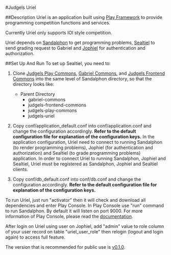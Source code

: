 #Judgels Uriel 

##Description
Uriel is an application built using [Play Framework](https://www.playframework.com/) to provide programming competition functions and services.

Currently Uriel only supports IOI style competition.

Uriel depends on [Sandalphon](https://github.com/ia-toki/judgels-sandalphon) to get programming problems, [Sealtiel](https://github.com/ia-toki/judgels-sealtiel) to send grading request to Gabriel and [Jophiel](https://github.com/ia-toki/judgels-jophiel) for authentication and authorization.

##Set Up And Run
To set up Sealtiel, you need to:

1. Clone [Judgels Play Commons](https://github.com/ia-toki/judgels-play-commons), [Gabriel Commons](https://github.com/ia-toki/judgels-gabriel-commons), and [Judgels Frontend Commons](https://github.com/ia-toki/judgels-frontend-commons) into the same level of Sandalphon directory, so that the directory looks like:
    - Parent Directory
        - gabriel-commons
        - judgels-frontend-commons
        - judgels-play-commons
        - judgels-uriel

2. Copy conf/application_default.conf into conf/application.conf and change the configuration accordingly. **Refer to the default configuration file for explanation of the configuration keys.** In the application configuration, Uriel need to connect to running Sandalphon (to render programming problems), Jophiel (for authentication and authorization) and Sealtiel (to grade programming problems) application. In order to connect Uriel to running Sandalphon, Jophiel and Sealtiel, Uriel must be registered as Sandalphon, Jophiel and Sealtiel clients. 

3. Copy conf/db_default.conf into conf/db.conf and change the configuration accordingly. **Refer to the default configuration file for explanation of the configuration keys.** 

To run Uriel, just run "activator" then it will check and download all dependencies and enter Play Console.
In Play Console use "run" command to run Sandalphon. By default it will listen on port 9000. For more information of Play Console, please read the [documentation](https://www.playframework.com/documentation/2.3.x/PlayConsole).

After login on Uriel using user on Jophiel, add "admin" value to role column of your user record on table "uriel\_user\_role" then relogin (logout and login again) to access full feature. 

The version that is recommended for public use is [v0.1.0](https://github.com/ia-toki/judgels-uriel/tree/v0.1.0).
